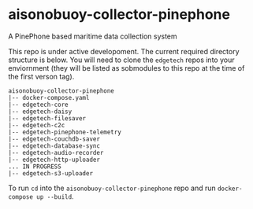 # aisonobuoy-collector-pinephone
A PinePhone based maritime data collection system

This repo is under active developoment. The current required directory structure is below. You will need to clone the `edgetech` repos into your enviornment (they will be listed as sobmodules to this repo at the time of the first verson tag).

```
aisonobuoy-collector-pinephone
|-- docker-compose.yaml
|-- edgetech-core
|-- edgetech-daisy
|-- edgetech-filesaver
|-- edgetech-c2c
|-- edgetech-pinephone-telemetry
|-- edgetech-couchdb-saver
|-- edgetech-database-sync
|-- edgetech-audio-recorder
|-- edgetech-http-uploader
... IN PROGRESS
|-- edgetech-s3-uploader
```

To run `cd` into the `aisonobuoy-collector-pinephone` repo and run `docker-compose up --build`.
